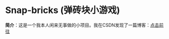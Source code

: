 # Snap-bricks (弹砖块小游戏)
**简介**：这是一个我本人闲来无事做的小项目。我在CSDN发现了一篇博客：[点击前往](https://blog.csdn.net/horizon12/article/details/108646596)
